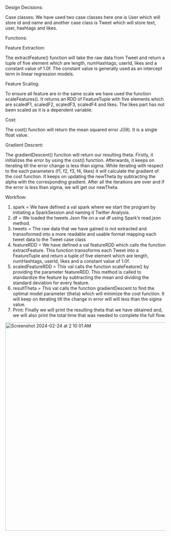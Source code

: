 Design Decisions:

Case classes:
We have used two case classes here one is User which will store id and name
and another case class is Tweet which will store text, user, hashtags and likes.

Functions:

Feature Extraction:

The extractFeature() function will take the raw data from Tweet and return a tuple of five
element which are length, numHashtags, userId, likes and a constant value of 1.0f. The
constant value is generally used as an intercept term in linear regression models.

Feature Scaling:

To ensure all feature are in the same scale we have used the function scaleFeatures(). It
returns an RDD of FeatureTuple with five elements which are scaledF1, scaledF2, scaledF3,
scaledF4 and likes. The likes part has not been scaled as it is a dependent variable.

Cost:

The cost() function will return the mean squared error J((θ). It is a single float value.

Gradient Descent:

The gradientDescent() function will return our resulting theta. Firstly, it initializes the error
by using the cost() function. Afterwards, it keeps on iterating till the error change is less than
sigma. While iterating with respect to the each parameters (f1, f2, f3, f4, likes) it will
calculate the gradient of the cost function. It keeps on updating the newTheta by
subtracting the alpha with the corresponding gradient. After all the iterations are over and if
the error is less than sigma, we will get our newTheta.

Workflow:
1. spark = We have defined a val spark where we start the program by initiating a
SparkSession and naming it Twitter Analysis.
2. df = We loaded the tweets Json file on a val df using Spark’s read.json method.
3. tweets = The raw data that we have gained is not extracted and transoformed into a
more readable and usable format mapping each tweet data to the Tweet case class
4. featureRDD = We have defined a val featureRDD which calls the function
extractFeature. This function transoforms each Tweet into a FeatureTuple and return
a tuple of five element which are length, numHashtags, userId, likes and a constant
value of 1.0f.
5. scaledFeatureRDD = This val calls the function scaleFeature() by providing the
parameter featureRDD. This method is called to standardize the feature by
subtracting the mean and dividing the standard deviation for every feature.
6. resultTheta = This val calls the function gradientDescent to find the optimal model
parameter (theta) which will minimize the cost function. It will keep on iterating till
the change in error will will less than the sigma value.
7. Print:
Finally we will print the resulting theta that we have obtained and, we will also print
the total time that was needed to complete the full flow.

<img width="654" alt="Screenshot 2024-02-24 at 2 10 01 AM" src="https://github.com/Mishkat96/Multivariate-Linear-Regression-Apache-Spark/assets/47037691/bd24239b-2625-4b93-ada1-7ca34c708f3c">
